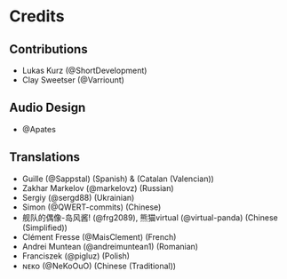# Credits
## Contributions
 - Lukas Kurz (@ShortDevelopment)
 - Clay Sweetser (@Varriount)

## Audio Design
 - @Apates
 
## Translations
 - Guille (@Sappstal) (Spanish) & (Catalan (Valencian))
 - Zakhar Markelov (@markelovz) (Russian)
 - Sergiy (@sergd88) (Ukrainian)
 - Simon (@QWERT-commits) (Chinese)
 - 舰队的偶像-岛风酱! (@frg2089), 熊猫virtual (@virtual-panda) (Chinese (Simplified))
 - Clément Fresse (@MaisClement) (French)
 - Andrei Muntean (@andreimuntean1) (Romanian)
 - Franciszek (@pigluz) (Polish)
 - ɴᴇᴋᴏ (@NeKoOuO) (Chinese (Traditional))

